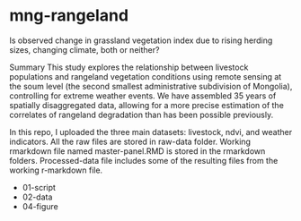# mng-rangeland

Is observed change in grassland vegetation index due to rising herding sizes, changing climate, both or neither?

Summary
This study explores the relationship between livestock populations and rangeland vegetation conditions using remote sensing at the soum level (the second smallest administrative subdivision of Mongolia), controlling for extreme weather events. We have assembled 35 years of spatially disaggregated data, allowing for a more precise estimation of the correlates of rangeland degradation than has been possible previously. 

In this repo, I uploaded the three main datasets: livestock, ndvi, and weather indicators. All the raw files are stored in raw-data folder. Working rmarkdown file named master-panel.RMD is stored in the rmarkdown folders. Processed-data file includes some of the resulting files from the working r-markdown file.

* 01-script
* 02-data
* 04-figure


